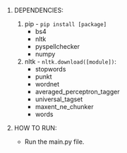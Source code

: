 1. DEPENDENCIES:
    1. pip - `pip install [package]`
        - bs4
        - nltk
        - pyspellchecker
        - numpy
    2. nltk - `nltk.download([module])`:
        - stopwords
        - punkt
        - wordnet
        - averaged_perceptron_tagger
        - universal_tagset
        - maxent_ne_chunker
        - words

2. HOW TO RUN:
    - Run the main.py file.